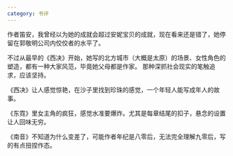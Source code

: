 ```yaml
---
category: 书评
---
```


作者笛安，我曾经以为她的成就会超过安妮宝贝的成就，现在看来还是错了，她停留在郭敬明公司内佼佼者的水平了。

不过从最早的《西决》开始，她写的北方城市（大概是太原）的场景、女性角色的塑造，都有一种大家风范，毕竟她父母都是作家。
那种深抓社会现实的笔触追求，应该坚持。

《西决》让人感觉惊艳，在沙子里找到珍珠的感觉，一个年轻人能写成年人的故事。

《东霓》里女主角的疯狂，感觉水准要爆炸。尤其是每章结尾的扣子，悬念的设置让人回味无穷。

《南音》不知道为什么变差了，可能作者年纪是八零后，无法完全理解九零后，写的有点扭捏作态。
